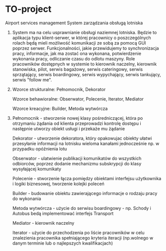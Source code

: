 # TO-project
Airport services management
System zarządzania obsługą lotniska
1) System ma na celu usprawnianie obsługi naziemnej lotniska. 
Będzie to aplikacja typu klient-serwer, w której pracownicy 
o poszczególnych rolach będą mieli możliwość komunikacji ze 
sobą za pomocą GUI poprzez serwer. Funkcjonalności, jakie 
przewidujemy to synchronizacja pracy, informacje, jak ma 
zostać ona wykonana, potwierdzenie wykonania pracy, 
odliczanie czasu do odlotu maszyny. 
Role pracowników dostępnych w systemie to kierownik naczelny, 
kierownik stanowiska, pilot, serwis bagażowy, serwis cateringowy, serwis sprzątający, 
serwis boardingowy, serwis wypychający, serwis tankujący, serwis "follow me".
2) Wzorce strukturalne: Pełnomocnik, Dekorator 

   Wzorce behawioralne: Obserwator, Polecenie, Iterator, Mediator
   
   Wzorce kreacyjne: Builder, Metoda wytwórcza
3) Pełnomocnik - stworzenie nowej klasy pośredniczącej, która po otrzymaniu żądania od klienta przeprowadzi kontrolę dostępu i następnie utworzy obiekt usługi i przekaże mu żądanie

   Dekorator - utworzenie dekoratora, który opakowujac obiekty ułatwi przesyłanie informacji na lotnisku wieloma 
          kanałami jednocześnie np. w przypadku opóźnienia lotu
          
   Obserwator - ulatwienie publikacji komunikatów do wszystkich odbiorców, poprzez dodanie mechanizmu subskrypcji do 
          klasy wysyłającej komunikaty
          
   Polecenie - stworzenie łącza pomiędzy obiektami interfejsu użytkownika i logiki biznesowej, tworzenie kolejki poleceń
   
   Builder - budowanie obiektu zawierającego informacje o rodzaju pracy do wykonania
   
   Metoda wytwórcza - użycie do serwisu boardingowy - np. Schody i Autobus bedą implementować interfejs Transport
   
   Mediator - kierownik naczelny
   
   Iterator - użycie do przechodzenia po liście pracowników w celu znalezienia pracownika spełniającego kryteria 
          iteracji (np.wolnego w danym terminie lub o najlepszych kwalifikacjach) 
